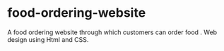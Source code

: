 # food-ordering-website
A food ordering website through which customers can order food . Web design using Html and CSS.
